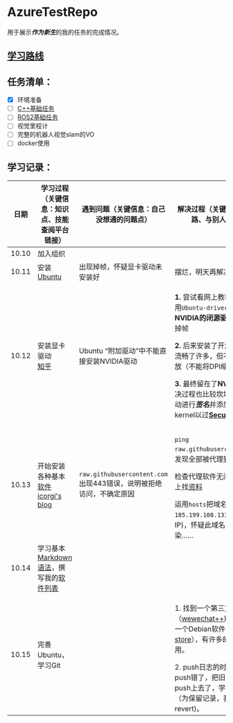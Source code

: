 # AzureTestRepo
用于展示***作为新生***的我的任务的完成情况。

## [学习路线](https://github.com/AzureSpace531/navigation_group/blob/main/%E5%AF%BC%E8%88%AA%E7%BB%84%E5%AD%A6%E4%B9%A0%E8%B7%AF%E7%BA%BF.md#c)

## 任务清单：
- [x] 环境准备
- [ ] [C++基础任务](https://github.com/AzureSpace531/navigation_group/blob/main/%E5%AF%BC%E8%88%AA%E7%BB%84%E6%8B%9B%E6%96%B0%E4%BB%BB%E5%8A%A1/basic_task/Cpp_task%E8%AE%B2%E8%A7%A3.md)
- [ ] [ROS2基础任务](https://github.com/AzureSpace531/navigation_group/tree/main/%E5%AF%BC%E8%88%AA%E7%BB%84%E6%8B%9B%E6%96%B0%E4%BB%BB%E5%8A%A1/ros2/%E5%9F%BA%E7%A1%80)
- [ ] 视觉里程计
- [ ] 完整的机器人视觉slam的VO
- [ ] docker使用

## 学习记录：

| 日期| 学习过程（关键信息：知识点、技能 查阅平台 链接）| 遇到问题（关键信息：自己没想通的问题点）|解决过程（关键信息：分析思路、与别人的交流）|
|--------|--------------------------------------------------------|--------------------------------------------------------|--------------------------------------------------------|
|10.10|加入组织|||
|10.11|安装[Ubuntu](https://ubuntu.com/download/desktop)|出现掉帧，怀疑显卡驱动未安装好|摆烂，明天再解决|
|10.12|安装显卡驱动<br>[知乎](https://zhuanlan.zhihu.com/p/308407850)|Ubuntu “附加驱动”中不能直接安装NVIDIA驱动|<p>**1.** 尝试看网上教程安装驱动，用``Ubuntu-driver``安装了**NVIDIA的闭源驱动**，但仍然有掉帧</p><p>**2.** 后来安装了开源的**X.Org**，流畅了许多，但不支持分数缩放（不能将DPI缩放到125%）</p><p>**3.** 最终留在了**NVIDIA官方**（解决过程也比较坎坷，还要对驱动进行***签名***并添加到grub kernel以过[**Secure Boot**](https://support.microsoft.com/en-us/windows/windows-11-and-secure-boot-a8ff1202-c0d9-42f5-940f-843abef64fad "强迫症，为了应付微软……")）</p>|
|10.13|开始安装各种基本[软件](./AppList.md)<br>[icorgi's blog](https://www.icorgi.cn/2022/04/10/412.html)| ``raw.githubusercontent.com`` 出现443错误，说明被拒绝访问，不确定原因|<p>``ping raw.githubusercontent.com``，发现全部被代理到``localhost``</p>检查代理软件无问题，开始网上找[资料](https://www.icorgi.cn/2022/04/10/412.html)</p>运用``hosts``把域名强行代理到``185.199.108.133``(真实映射的IP)，怀疑此域名被GFW污染……
|10.14|学习基本[Markdown语法](https://markdown.com.cn)，撰写我的[软件列表](./AppList.md)||
|10.15|完善Ubuntu，学习Git||<p>1. 找到一个第三方的微信（[wewechat++](https://gitee.com/spark-community-works-collections/wewechat-plus-plus))，以及国内的一个Debian软件商店（[spark-store](https://spark-app.store/)），有许多的国产软件可用。</p>2. push日志的时候不小心push错了，把旧的README push上去了，学习如何[回滚](https://blog.csdn.net/qq_40032778/article/details/127236410#:~:text=gitlab%E8%BF%9C%E7%A8%8B%E5%BA%93%E4%BB%A3%E7%A0%81%E7%89%88%E6%9C%AC%E5%9B%9E%E6%BB%9A%E6%96%B9%E6%B3%95%201%20git%20log%20%E6%9F%A5%E7%9C%8B%E6%8F%90%E4%BA%A4%E5%8E%86%E5%8F%B2%EF%BC%8C%E6%89%BE%E5%87%BA%E8%A6%81%E5%9B%9E%E6%BB%9A%E5%88%B0%E7%9A%84%20commit-%20id%202,--hard%20commit-id%20%3A%E5%9B%9E%E6%BB%9A%E5%88%B0commit-id%203%20git%20reset%20--hard%20HEAD~3%EF%BC%9A%E5%B0%86%E6%9C%80%E8%BF%913%E6%AC%A1%E7%9A%84%E6%8F%90%E4%BA%A4%E5%9B%9E%E6%BB%9A)（为保留记录，我用的是revert)。

